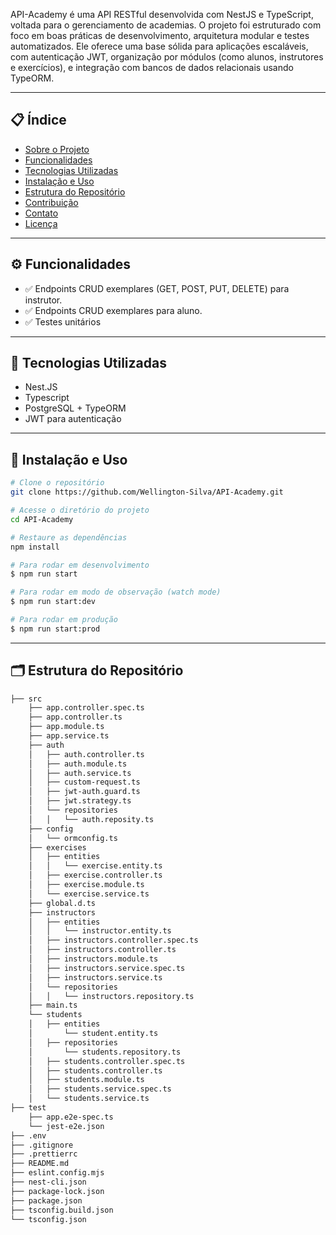 API-Academy é uma API RESTful desenvolvida com NestJS e TypeScript, voltada para o gerenciamento de academias. O projeto foi estruturado com foco em boas práticas de desenvolvimento, arquitetura modular e testes automatizados. Ele oferece uma base sólida para aplicações escaláveis, com autenticação JWT, organização por módulos (como alunos, instrutores e exercícios), e integração com bancos de dados relacionais usando TypeORM.

---

## 📋 Índice

- [Sobre o Projeto](#sobre-o-projeto)  
- [Funcionalidades](#funcionalidades)  
- [Tecnologias Utilizadas](#tecnologias-utilizadas)  
- [Instalação e Uso](#instalação-e-uso)  
- [Estrutura do Repositório](#estrutura-do-repositório)  
- [Contribuição](#contribuição)  
- [Contato](#contato)  
- [Licença](#licença)

---

## ⚙️ Funcionalidades

- ✅ Endpoints CRUD exemplares (GET, POST, PUT, DELETE) para instrutor.
- ✅ Endpoints CRUD exemplares para aluno.  
- ✅ Testes unitários

---

## 🧰 Tecnologias Utilizadas

- Nest.JS
- Typescript  
- PostgreSQL + TypeORM
- JWT para autenticação

---

## 🚀 Instalação e Uso

```bash
# Clone o repositório
git clone https://github.com/Wellington-Silva/API-Academy.git

# Acesse o diretório do projeto
cd API-Academy

# Restaure as dependências
npm install

# Para rodar em desenvolvimento
$ npm run start

# Para rodar em modo de observação (watch mode)
$ npm run start:dev

# Para rodar em produção
$ npm run start:prod
```

---

## 🗂️ Estrutura do Repositório

```bash
├── src
    ├── app.controller.spec.ts
    ├── app.controller.ts
    ├── app.module.ts
    ├── app.service.ts
    ├── auth
    │   ├── auth.controller.ts
    │   ├── auth.module.ts
    │   ├── auth.service.ts
    │   ├── custom-request.ts
    │   ├── jwt-auth.guard.ts
    │   ├── jwt.strategy.ts
    │   └── repositories
    │   │   └── auth.reposity.ts
    ├── config
    │   └── ormconfig.ts
    ├── exercises
    │   ├── entities
    │   │   └── exercise.entity.ts
    │   ├── exercise.controller.ts
    │   ├── exercise.module.ts
    │   └── exercise.service.ts
    ├── global.d.ts
    ├── instructors
    │   ├── entities
    │   │   └── instructor.entity.ts
    │   ├── instructors.controller.spec.ts
    │   ├── instructors.controller.ts
    │   ├── instructors.module.ts
    │   ├── instructors.service.spec.ts
    │   ├── instructors.service.ts
    │   └── repositories
    │   │   └── instructors.repository.ts
    ├── main.ts
    └── students
    │   ├── entities
    │       └── student.entity.ts
    │   ├── repositories
    │       └── students.repository.ts
    │   ├── students.controller.spec.ts
    │   ├── students.controller.ts
    │   ├── students.module.ts
    │   ├── students.service.spec.ts
    │   └── students.service.ts
├── test
    ├── app.e2e-spec.ts
    └── jest-e2e.json
├── .env
├── .gitignore
├── .prettierrc
├── README.md
├── eslint.config.mjs
├── nest-cli.json
├── package-lock.json
├── package.json
├── tsconfig.build.json
└── tsconfig.json
```
